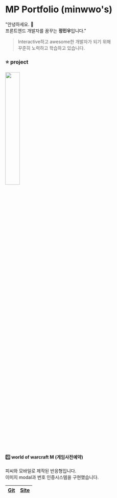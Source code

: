 # MP Portfolio (minwwo's)

"안녕하세요. 👋  
프론트엔드 개발자를 꿈꾸는 **정민우**입니다."  
> Interactive하고 awesome한 개발자가 되기 위해  
꾸준히 노력하고 학습하고 있습니다.


###  ⭐️ project


<img src="https://server.movingtail.com/minwoo/projectImg/readme/screen.jpeg" width="30%"/>  

#### 1️⃣ world of warcraft M (게임사전예약) 
피씨와 모바일로 제작된 반응형입니다.  
이미지 modal과 번호 인증시스템을 구현했습니다.  

<a href="https://github.com/joukey123/game_reserve"> Git </a>|<a href="https://joukey123.github.io/game_reserve/"> Site </a>  
|----|---|

 







